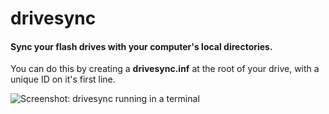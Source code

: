 # drivesync
#### Sync your flash drives with your computer's local directories.
You can do this by creating a **drivesync.inf** at the root of your drive, with a unique ID on it's first line.

![Screenshot: drivesync running in a terminal](https://drive.google.com/uc?id=1DN9sHZEpYQcXTiActqQkoMPgWzkhq4xf)
